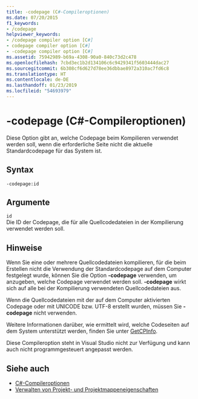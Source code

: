 ```yaml
---
title: -codepage (C#-Compileroptionen)
ms.date: 07/20/2015
f1_keywords:
- /codepage
helpviewer_keywords:
- /codepage compiler option [C#]
- codepage compiler option [C#]
- -codepage compiler option [C#]
ms.assetid: 75942989-b69a-4308-90a0-840c73d2c478
ms.openlocfilehash: 7cbd3ec1b2d134106c6c9429341f5603444dac27
ms.sourcegitcommit: 6b308cf6d627d78ee36dbbae8972a310ac7fd6c8
ms.translationtype: HT
ms.contentlocale: de-DE
ms.lasthandoff: 01/23/2019
ms.locfileid: "54693979"
---
```

# <a name="-codepage-c-compiler-options"></a>-codepage (C#-Compileroptionen)
Diese Option gibt an, welche Codepage beim Kompilieren verwendet werden soll, wenn die erforderliche Seite nicht die aktuelle Standardcodepage für das System ist.  
  
## <a name="syntax"></a>Syntax  
  
```console  
-codepage:id  
```  
  
## <a name="arguments"></a>Argumente  
 `id`  
 Die ID der Codepage, die für alle Quellcodedateien in der Kompilierung verwendet werden soll.  
  
## <a name="remarks"></a>Hinweise  
 Wenn Sie eine oder mehrere Quellcodedateien kompilieren, für die beim Erstellen nicht die Verwendung der Standardcodepage auf dem Computer festgelegt wurde, können Sie die Option **-codepage** verwenden, um anzugeben, welche Codepage verwendet werden soll. **-codepage** wirkt sich auf alle bei der Kompilierung verwendeten Quellcodedateien aus.  
  
 Wenn die Quellcodedateien mit der auf dem Computer aktivierten Codepage oder mit UNICODE bzw. UTF-8 erstellt wurden, müssen Sie **-codepage** nicht verwenden.  
  
 Weitere Informationen darüber, wie ermittelt wird, welche Codeseiten auf dem System unterstützt werden, finden Sie unter [GetCPInfo](/windows/desktop/api/winnls/nf-winnls-getcpinfo).  
  
 Diese Compileroption steht in Visual Studio nicht zur Verfügung und kann auch nicht programmgesteuert angepasst werden.  
  
## <a name="see-also"></a>Siehe auch

- [C#-Compileroptionen](../../../csharp/language-reference/compiler-options/index.md)
- [Verwalten von Projekt- und Projektmappeneigenschaften](/visualstudio/ide/managing-project-and-solution-properties)
